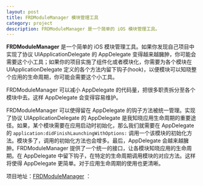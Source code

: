 ```yaml
---
layout: post
title: FRDModuleManager 模块管理工具
category: project
description: FRDModuleManager 是一个简单的 iOS 模块管理工具。
---
```

**FRDModuleManager** 是一个简单的 iOS 模块管理工具。如果你发现自己项目中实现了协议 UIApplicationDelegate 的 AppDelegate 变得越来越臃肿，你可能会需要这个小工具；如果你的项目实施了组件化或者模块化，你需要为各个模块在 UIApplicationDelegate 定义的各个方法内留下钩子(hook)，以便模块可以知晓整个应用的生命周期，你可能会需要这个小工具。

FRDModuleManager 可以减小 AppDelegate 的代码量，把很多职责拆分至各个模块中去。这样 AppDelegate 会变得容易维护。

FRDModuleManager 可以使得留在 AppDelegate 的钩子方法被统一管理。实现了协议 UIApplicationDelegate 的 AppDelegate 是我知晓应用生命周期的重要途径。如果，某个模块需要在应用启动时初始化，那么我们就需要在 AppDelegate 的 `application:didFinishLaunchingWithOptions:` 调用一个该模块的初始化方法。模块多了，调用的初始化方法也会增多。最后，AppDelegate 会越来越臃肿。FRDModuleManager 提供了一个统一的接口，让各模块知晓应用的生命周期。在 AppDelegate 中留下钩子，在特定的生命周期调用模块的对应方法。这样将使得 AppDelegate 更简单。对于应用生命周期的使用也更清晰。

项目地址：[FRDModuleManager](https://github.com/lincode/FRDModuleManager) ：
